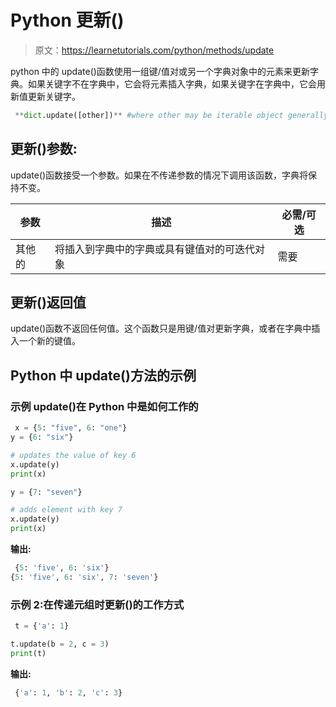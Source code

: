 # Python 更新()

> 原文：<https://learnetutorials.com/python/methods/update>

python 中的 update()函数使用一组键/值对或另一个字典对象中的元素来更新字典。如果关键字不在字典中，它会将元素插入字典，如果关键字在字典中，它会用新值更新关键字。

```py
 **dict.update([other])** #where other may be iterable object generally tuples 

```

## 更新()参数:

update()函数接受一个参数。如果在不传递参数的情况下调用该函数，字典将保持不变。

| 参数 | 描述 | 必需/可选 |
| --- | --- | --- |
| 其他的 | 将插入到字典中的字典或具有键值对的可迭代对象 | 需要 |

## 更新()返回值

update()函数不返回任何值。这个函数只是用键/值对更新字典，或者在字典中插入一个新的键值。

## Python 中 update()方法的示例

### 示例 update()在 Python 中是如何工作的

```py
 x = {5: "five", 6: "one"}
y = {6: "six"}

# updates the value of key 6
x.update(y)
print(x)

y = {7: "seven"}

# adds element with key 7
x.update(y)
print(x) 

```

**输出:**

```py
 {5: 'five', 6: 'six'}
{5: 'five', 6: 'six', 7: 'seven'} 
```

### 示例 2:在传递元组时更新()的工作方式

```py
 t = {'a': 1}

t.update(b = 2, c = 3)
print(t) 

```

**输出:**

```py
 {'a': 1, 'b': 2, 'c': 3} 
```
